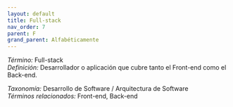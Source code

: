 ```yaml
---
layout: default
title: Full-stack
nav_order: 7
parent: F
grand_parent: Alfabéticamente
---
```


*Término:* Full-stack  
*Definición:* Desarrollador o aplicación que cubre tanto el Front-end como el Back-end.

*Taxonomía:* Desarrollo de Software / Arquitectura de Software  
*Términos relacionados:* Front-end, Back-end

